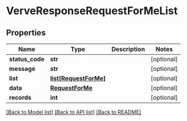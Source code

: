 # VerveResponseRequestForMeList

## Properties
Name | Type | Description | Notes
------------ | ------------- | ------------- | -------------
**status_code** | **str** |  | [optional] 
**message** | **str** |  | [optional] 
**list** | [**list[RequestForMe]**](RequestForMe.md) |  | [optional] 
**data** | [**RequestForMe**](RequestForMe.md) |  | [optional] 
**records** | **int** |  | [optional] 

[[Back to Model list]](../README.md#documentation-for-models) [[Back to API list]](../README.md#documentation-for-api-endpoints) [[Back to README]](../README.md)


